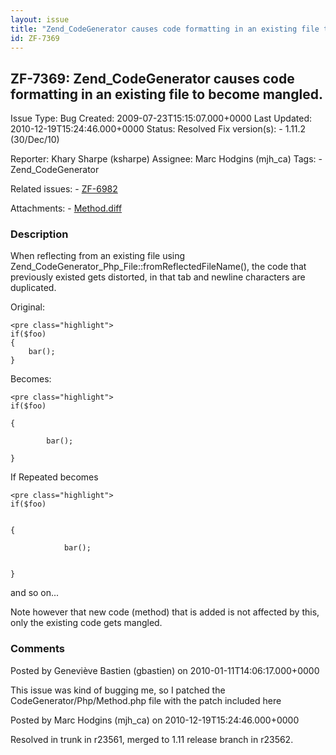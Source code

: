 ```yaml
---
layout: issue
title: "Zend_CodeGenerator causes code formatting in an existing file to become mangled."
id: ZF-7369
---
```


ZF-7369: Zend\_CodeGenerator causes code formatting in an existing file to become mangled.
------------------------------------------------------------------------------------------

 Issue Type: Bug Created: 2009-07-23T15:15:07.000+0000 Last Updated: 2010-12-19T15:24:46.000+0000 Status: Resolved Fix version(s): - 1.11.2 (30/Dec/10)
 
 Reporter:  Khary Sharpe (ksharpe)  Assignee:  Marc Hodgins (mjh\_ca)  Tags: - Zend\_CodeGenerator
 
 Related issues: - [ZF-6982](/issues/browse/ZF-6982)
 
 Attachments: - [Method.diff](/issues/secure/attachment/12597/Method.diff)
 
### Description

When reflecting from an existing file using Zend\_CodeGenerator\_Php\_File::fromReflectedFileName(), the code that previously existed gets distorted, in that tab and newline characters are duplicated.

Original:

 
    <pre class="highlight">
    if($foo)
    {
        bar();
    }


Becomes:

 
    <pre class="highlight">
    if($foo)
    
    {
    
            bar();
    
    }


If Repeated becomes

 
    <pre class="highlight">
    if($foo)
    
    
    {
    
                bar();
    
    
    }


and so on...

Note however that new code (method) that is added is not affected by this, only the existing code gets mangled.

 

 

### Comments

Posted by Geneviève Bastien (gbastien) on 2010-01-11T14:06:17.000+0000

This issue was kind of bugging me, so I patched the CodeGenerator/Php/Method.php file with the patch included here

 

 

Posted by Marc Hodgins (mjh\_ca) on 2010-12-19T15:24:46.000+0000

Resolved in trunk in r23561, merged to 1.11 release branch in r23562.

 

 